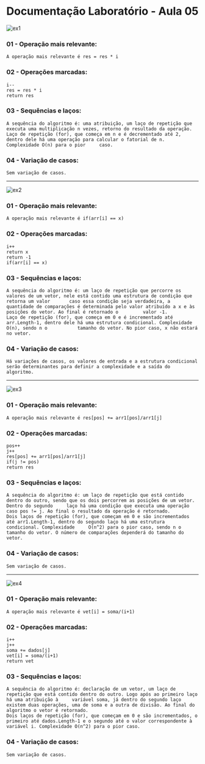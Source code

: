 # Documentação Laboratório - Aula 05

![ex1](https://user-images.githubusercontent.com/97108963/190524596-5bbde9ce-db2d-4317-91ed-041680ebecd9.PNG)

### 01 - Operação mais relevante:
    A operação mais relevante é res = res * i

### 02 - Operações marcadas:
    i--
    res = res * i
    return res
    
### 03 - Sequências e laços:
    A sequência do algoritmo é: uma atribuição, um laço de repetição que executa uma multiplicação n vezes, retorno do resultado da operação.
    Laço de repetição (for), que começa em n e é decrementado até 2, dentro dele há uma operação para calcular o fatorial de n. Complexidade O(n) para o pior     caso.

### 04 - Variação de casos:
    Sem variação de casos.

---

![ex2](https://user-images.githubusercontent.com/97108963/190524140-440b2e79-4200-4c87-b855-ec2cc9b82133.PNG)

### 01 - Operação mais relevante:
    A operação mais relevante é if(arr[i] == x)

### 02 - Operações marcadas:
    i++
    return x
    return -1
    if(arr[i] == x)

### 03 - Sequências e laços:
    A sequência do algoritmo é: um laço de repetição que percorre os valores de um vetor, nele está contido uma estrutura de condição que retorna um valor       caso essa condição seja verdadeira, a quantidade de comparações é determinada pelo valor atribuído a x e às posições do vetor. Ao final é retornado o         valor -1.
    Laço de repetição (for), que começa em 0 e é incrementado até arr.Length-1, dentro dele há uma estrutura condicional. Complexidade O(n), sendo n o           tamanho do vetor. No pior caso, x não estará no vetor.

### 04 - Variação de casos:
    Há variações de casos, os valores de entrada e a estrutura condicional serão determinantes para definir a complexidade e a saída do algoritmo.

---

![ex3](https://user-images.githubusercontent.com/97108963/190524141-117555d3-740a-4b57-b189-736cd5d71e05.PNG)

### 01 - Operação mais relevante:
    A operação mais relevante é res[pos] += arr1[pos]/arr1[j]

### 02 - Operações marcadas:
    pos++
    j++
    res[pos] += arr1[pos]/arr1[j]
    if(j != pos)
    return res

### 03 - Sequências e laços:
    A sequência do algoritmo é: um laço de repetição que está contido dentro do outro, sendo que os dois percorrem as posições de um vetor. Dentro do segundo     laço há uma condição que executa uma operação caso pos != j. Ao final o resultado da operação é retornado.
    Dois laços de repetição (for), que começam em 0 e são incrementados até arr1.Length-1, dentro do segundo laço há uma estrutura condicional. Complexidade     O(n^2) para o pior caso, sendo n o tamanho do vetor. O número de comparações dependerá do tamanho do vetor.

### 04 - Variação de casos:
    Sem variação de casos.

---

![ex4](https://user-images.githubusercontent.com/97108963/190524135-74eb4692-a91e-4a81-b5d2-3851d08b2a94.PNG)

### 01 - Operação mais relevante:
    A operação mais relevante é vet[i] = soma/(i+1)

### 02 - Operações marcadas:
    i++
    j++
    soma += dados[j]
    vet[i] = soma/(i+1)
    return vet

### 03 - Sequências e laços:
    A sequência do algoritmo é: declaração de um vetor, um laço de repetição que está contido dentro do outro. Logo após ao primeiro laço há uma atribuição à     variável soma, já dentro do segundo laço existem duas operações, uma de soma e a outra de divisão. Ao final do algoritmo o vetor é retornado.
    Dois laços de repetição (for), que começam em 0 e são incrementados, o primeiro até dados.Length-1 e o segundo até o valor correspondente à                   variável i. Complexidade O(n^2) para o pior caso.

### 04 - Variação de casos:
    Sem variação de casos.
